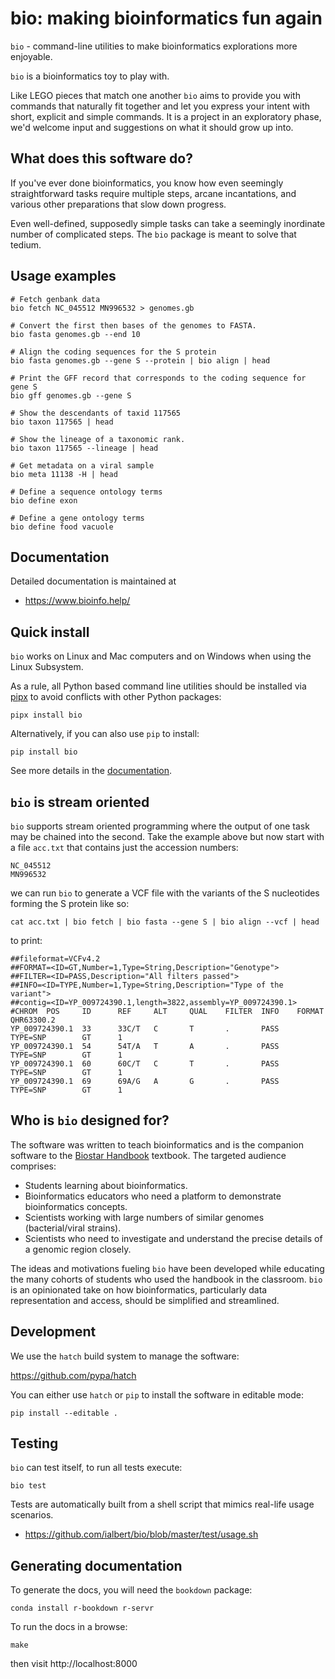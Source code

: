 # bio: making bioinformatics fun again

`bio` - command-line utilities to make bioinformatics explorations more enjoyable.

`bio` is a bioinformatics toy to play with.

Like LEGO pieces that match one another `bio` aims to provide you with commands that naturally fit together and let you express your intent with short, explicit and simple commands. It is a project in an exploratory phase, we'd welcome input and suggestions on what it should grow up into.

## What does this software do?


If you've ever done bioinformatics, you know how even seemingly straightforward tasks require multiple steps, arcane incantations, and various other preparations that slow down progress. 

Even well-defined, supposedly simple tasks can take a seemingly inordinate number of complicated steps. The `bio` package is meant to solve that tedium. 

## Usage examples

    # Fetch genbank data
    bio fetch NC_045512 MN996532 > genomes.gb

    # Convert the first then bases of the genomes to FASTA.
    bio fasta genomes.gb --end 10

    # Align the coding sequences for the S protein
    bio fasta genomes.gb --gene S --protein | bio align | head

    # Print the GFF record that corresponds to the coding sequence for gene S
    bio gff genomes.gb --gene S 

    # Show the descendants of taxid 117565
    bio taxon 117565 | head

    # Show the lineage of a taxonomic rank.
    bio taxon 117565 --lineage | head

    # Get metadata on a viral sample
    bio meta 11138 -H | head

    # Define a sequence ontology terms
    bio define exon

    # Define a gene ontology terms
    bio define food vacuole

## Documentation

Detailed documentation is maintained at

* https://www.bioinfo.help/

## Quick install
    
`bio` works on Linux and Mac computers and on Windows when using the Linux Subsystem. 

As a rule, all Python based command line utilities should be installed via [pipx][pipx] to avoid conflicts with other Python packages:

[pipx]: https://pipx.pypa.io/stable/

    pipx install bio 

Alternatively, if you can also use `pip` to install:

    pip install bio 
            
See more details in the [documentation][docs].

## `bio` is stream oriented

`bio` supports stream oriented programming where the output of one task may be chained into the second. Take the example above
but now start with a file `acc.txt` that contains just the accession numbers:

    NC_045512
    MN996532

we can run `bio` to generate a VCF file with the variants of the S nucleotides forming the S protein like so:

    cat acc.txt | bio fetch | bio fasta --gene S | bio align --vcf | head

to print:

    ##fileformat=VCFv4.2
    ##FORMAT=<ID=GT,Number=1,Type=String,Description="Genotype">
    ##FILTER=<ID=PASS,Description="All filters passed">
    ##INFO=<ID=TYPE,Number=1,Type=String,Description="Type of the variant">
    ##contig=<ID=YP_009724390.1,length=3822,assembly=YP_009724390.1>
    #CHROM  POS     ID      REF     ALT     QUAL    FILTER  INFO    FORMAT  QHR63300.2
    YP_009724390.1  33      33C/T   C       T       .       PASS    TYPE=SNP        GT      1
    YP_009724390.1  54      54T/A   T       A       .       PASS    TYPE=SNP        GT      1
    YP_009724390.1  60      60C/T   C       T       .       PASS    TYPE=SNP        GT      1
    YP_009724390.1  69      69A/G   A       G       .       PASS    TYPE=SNP        GT      1


## Who is `bio` designed for?

The software was written to teach bioinformatics and is the companion software to the [Biostar Handbook][handbook] textbook. The targeted audience comprises:

- Students learning about bioinformatics.
- Bioinformatics educators who need a platform to demonstrate bioinformatics concepts. 
- Scientists working with large numbers of similar genomes (bacterial/viral strains).
- Scientists who need to investigate and understand the precise details of a genomic region closely.

The ideas and motivations fueling `bio` have been developed while educating the many cohorts of students who used the handbook in the classroom. `bio` is an opinionated take on how bioinformatics, particularly data representation and access, should be simplified and streamlined.

[handbook]: https://www.biostarhandbook.com/
[docs]: https://www.bioinfo.help/

## Development

We use the `hatch` build system to manage the software:

https://github.com/pypa/hatch

You can either use `hatch` or `pip` to install the software in editable mode:

    pip install --editable .
    
## Testing

`bio` can test itself, to run all tests execute:

    bio test

Tests are automatically built from a shell script that mimics real-life usage scenarios.

* https://github.com/ialbert/bio/blob/master/test/usage.sh

## Generating documentation

To generate the docs, you will need the `bookdown` package:

    conda install r-bookdown r-servr
    
To run the docs in a browse:
    
    make 
    
then visit http://localhost:8000
